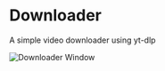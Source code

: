 # Downloader
A simple video downloader using yt-dlp

![Downloader Window](https://cdn.discordapp.com/attachments/1096788658566209546/1115652339588661338/image.png)
